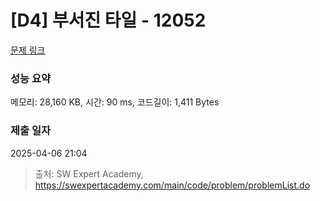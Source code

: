 # [D4] 부서진 타일 - 12052 

[문제 링크](https://swexpertacademy.com/main/code/problem/problemDetail.do?contestProbId=AXmwOSJaSNIDFARX) 

### 성능 요약

메모리: 28,160 KB, 시간: 90 ms, 코드길이: 1,411 Bytes

### 제출 일자

2025-04-06 21:04



> 출처: SW Expert Academy, https://swexpertacademy.com/main/code/problem/problemList.do